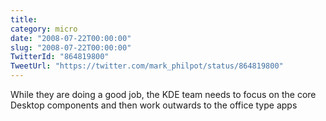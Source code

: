 ```yaml
---
title: 
category: micro
date: "2008-07-22T00:00:00"
slug: "2008-07-22T00:00:00"
TwitterId: "864819800"
TweetUrl: "https://twitter.com/mark_philpot/status/864819800"
---
```


While they are doing a good job, the KDE team needs to focus on the core Desktop
components and then work outwards to the office type apps
